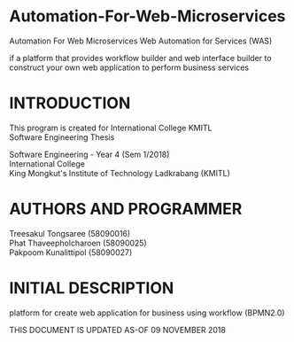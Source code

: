 # Automation-For-Web-Microservices
Automation  For Web Microservices
Web Automation for Services (WAS)

if a platform that provides workflow builder and web interface builder
to construct your own web application to perform business services

# INTRODUCTION

  This program is created for International College KMITL <br>
  Software Engineering Thesis <br>

  Software Engineering - Year 4 (Sem 1/2018)<br>
  International College<br>
  King Mongkut's Institute of Technology Ladkrabang (KMITL)<br>

# AUTHORS AND PROGRAMMER
  Treesakul  Tongsaree (58090016)<br>
  Phat Thaveepholcharoen (58090025)<br>
  Pakpoom Kunalittipol (58090027)<br>

# INITIAL DESCRIPTION

  platform for create web application for business using workflow (BPMN2.0)



THIS DOCUMENT IS UPDATED AS-OF 09 NOVEMBER 2018<br>
